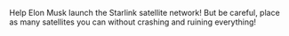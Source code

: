 Help Elon Musk launch the Starlink satellite network! But be careful, place as many satellites you can without crashing and ruining everything!